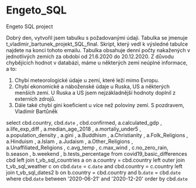 # Engeto_SQL
Engeto SQL project

Dobrý den,
vytvořil jsem tabulku s požadovanými údaji. Tabulka se jmenuje t_vladimir_bartunek_projekt_SQL_final.
Skript, který vedl k výsledné tabulce najdete na konci tohoto emailu.
Tabulka obsahuje denní počty nakažených v jednotlivých zemích za období od 21.6.2020 do 20.12.2020.
Z důvodu chybějících hodnot v databázi, máme u některých zemí neúplné informace, a to:
1. Chybí meteorologické údaje u zemí, které leží mimo Evropu.
2. Chybí ekonomické a náboženské údaje u Ruska, US a některých menších zemí. U Ruska a US jsem nejzákladnější hodnoty doplnil
z externích zdrojů.
3. Dále také chybí gini koeficient u více než poloviny zemí.
S pozdravem, Vladimír Bartůněk

select 
cbd.country,
cbd.`date` ,
cbd.confirmed,
a.calculated_gdp ,
a.life_exp_diff ,
a.median_age_2018 ,
a.mortaliy_under5 ,
a.population_density ,
a.gini ,
a.Buddhism ,
a.Christianity ,
a.Folk_Religions ,
a.Hinduism ,
a.Islam ,
a.Judaism ,
a.Other_Religions ,
a.Unaffiliated_Religions ,
c.avg_temp ,
c.max_wind ,
c.no_zero_rain,
b.season ,
b.weekend ,
b.tests_percentage 
  from covid19_basic_differences cbd 
    left join t_vb_sql_countries a
    on a.country = cbd.country 
      left outer join t_vb_sql_weather c
      on cbd.`date` = c.`date` 
      and cbd.country = c.country
        left join t_vb_sql_dates2 b
        on b.country = cbd.country
        and b.`date` = cbd.`date` 
           where cbd.`date` between '2020-06-21' and '2020-12-20'
            order by cbd.`date`
